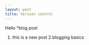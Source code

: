 ```yaml
---
layout: post
title: Version control
---
```


Hello
*blog post
1. this is a new post
2.blogging basics
